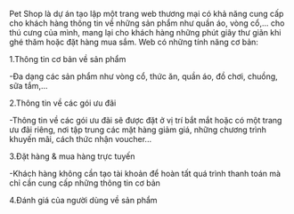 
 
Pet Shop là dự án tạo lập một trang web thương mại có khả năng cung cấp cho khách hàng thông tin về những sản phẩm như quần áo, vòng cổ,... cho thú cưng của mình, mang lại cho khách hàng những phút giây thư giãn khi ghé thăm hoặc đặt hàng mua sắm. 
Web có những tính năng cơ bản:

  1.Thông tin cơ bản về sản phẩm 
  
  -Đa dạng các sản phẩm như vòng cổ, thức ăn, quần áo, đồ chơi, chuồng, sữa tắm,... 
    
  2.Thông tin về các gói ưu đãi 
  
  -Thông tin về các gói ưu đãi sẽ được đặt ở vị trí bắt mắt hoặc có một trang ưu đãi riêng, nơi tập   trung các mặt hàng giảm giá, những chương trình khuyến mãi, cách thức nhận voucher... 
  
  3.Đặt hàng & mua hàng trực tuyến 
  
  -Khách hàng không cần tạo tài khoản để hoàn tất quá trình thanh toán mà chỉ cần cung cấp những thông tin cơ bản 
    
  4.Đánh giá của người dùng về sản phẩm
